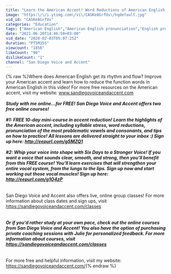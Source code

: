 ```yaml
---
title: "Learn the American Accent! Word Reductions of American English - The Function Words"
image: "https:\/\/i.ytimg.com\/vi\/CASKe8GrfUs\/hqdefault.jpg"
vid_id: "CASKe8GrfUs"
categories: "Education"
tags: ["American English","American English pronunciation","English pronunciation"]
date: "2021-06-20T14:46:50+03:00"
vid_date: "2020-02-03T05:07:25Z"
duration: "PT5M35S"
viewcount: "1856"
likeCount: "98"
dislikeCount: "1"
channel: "San Diego Voice and Accent"
---
```

{% raw %}Where does American English get its rhythm and flow? Improve your American accent and learn how to reduce the function words in American English in this video! For more free resources on the American accent, visit my website: www.sandiegovoiceandaccent.com<br />*****<br />Study with me online...for FREE! San Diego Voice and Accent offers two free online courses!<br /><br />#1: FREE 10-day mini-course in accent reduction! Learn the highlights of the American accent, including syllable stress, word reductions, pronunciation of the most problematic vowels and consonants, and tips on how to practice! All lessons are delivered straight to your inbox :) Sign up here: <a rel="nofollow" target="blank" href="http://eepurl.com/gSMZQ1">http://eepurl.com/gSMZQ1</a><br /><br />#2: Whip your voice into shape with Six Days to a Stronger Voice! If you want a voice that sounds clear, smooth, and strong, then you'll benefit from this FREE course! You'll learn exercises that will strengthen your entire vocal system, from the lungs to the lips. Sign up now and start working out those vocal muscles! Sign up here: <a rel="nofollow" target="blank" href="http://eepurl.com/g1O4zP">http://eepurl.com/g1O4zP</a><br /><br />*****<br />San Diego Voice and Accent also offers live, online group classes! For more information about class dates and sign ups, visit <a rel="nofollow" target="blank" href="https://sandiegovoiceandaccent.com/classes">https://sandiegovoiceandaccent.com/classes</a><br /><br />*****<br />Or if you’d rather study at your own pace, check out the online courses from San Diego Voice and Accent! You also have the option of purchasing private coaching sessions with Julie for personalized feedback. For more information about courses, visit <a rel="nofollow" target="blank" href="https://sandiegovoiceandaccent.com/classes">https://sandiegovoiceandaccent.com/classes</a><br /><br />*****<br />For more free and helpful information, visit my website: <a rel="nofollow" target="blank" href="https://sandiegovoiceandaccent.com/">https://sandiegovoiceandaccent.com/</a>{% endraw %}
